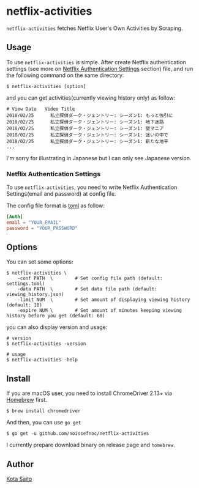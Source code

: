 netflix-activities
==================

`netflix-activities` fetches Netflix User's Own Activities by Scraping.


Usage
-----

To use `netflix-activities` is simple. After create Netflix authentication settings (see more on [Netflix Authentication Settings](https://github.com/noissefnoc/go-netflix-activities#netflix-authentication-settings) section) file, and run the following command on the same directory:

```
$ netflix-activities [option]
```

and you can get activities(currently viewing history only) as follow:

```
# View Date   Video Title
2018/02/25      私立探偵ダーク・ジェントリー: シーズン1: もっと強引に
2018/02/25      私立探偵ダーク・ジェントリー: シーズン1: 地下迷路
2018/02/25      私立探偵ダーク・ジェントリー: シーズン1: 壁マニア
2018/02/25      私立探偵ダーク・ジェントリー: シーズン1: 迷いの中で
2018/02/25      私立探偵ダーク・ジェントリー: シーズン1: 新たな地平
... 
```

I'm sorry for illustrating in Japanese but I can only see Japanese version.



### Netflix Authentication Settings

To use `netflix-activities`, you need to write Netflix Authentication Settings(email and password) at config file.

The config file format is [toml](https://github.com/toml-lang/toml) as follow:

```settings.toml
[Auth]
email = "YOUR_EMAIL"
password = "YOUR_PASSWORD"
```


Options
--------

You can set some options:

```
$ netflix-activities \
    -conf PATH  \        # Set config file path (default: settings.toml)
    -data PATH  \        # Set data file path (default: viewing_history.json)
    -limit NUM  \        # Set amount of displaying viewing history (default: 10)
    -expire NUM \        # Set amount of minutes keeping viewing history before you get (default: 60)
```

you can also display version and usage:

```
# version
$ netflix-activities -version

# usage
$ netflix-activities -help
```

Install
--------

If you are macOS user, you need to install ChromeDriver 2.13+ via [Homebrew](https://brew.sh/) first.

```
$ brew install chromedriver
```

And then, you can use `go get`

```
$ go get -u github.com/noissefnoc/netflix-activities
```

I currently prepare download binary on release page and `homebrew`.


Author
------

[Kota Saito](https://github.com/noissefnoc)